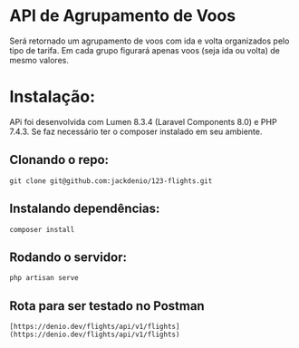 # API de Agrupamento de Voos

Será retornado um agrupamento de voos com ida e volta organizados pelo tipo de tarifa. Em cada grupo figurará apenas voos (seja ida ou volta) de mesmo valores.

# Instalação:

APi foi desenvolvida com Lumen 8.3.4 (Laravel Components 8.0) e PHP 7.4.3.
Se faz necessário ter o composer instalado em seu ambiente.

## Clonando o repo:

```
git clone git@github.com:jackdenio/123-flights.git
```

## Instalando dependências:

```
composer install
```

## Rodando o servidor:

```
php artisan serve
```

## Rota para ser testado no Postman

```
[https://denio.dev/flights/api/v1/flights](https://denio.dev/flights/api/v1/flights)
```

